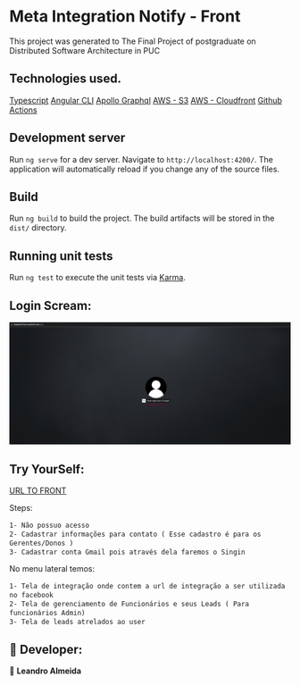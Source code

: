 # Meta Integration Notify - Front

This project was generated to The Final Project of postgraduate on Distributed Software Architecture in PUC 

## Technologies used.


[Typescript](https://www.typescriptlang.org/)
[Angular CLI](https://github.com/angular/angular-cli)
[Apollo Graphql](https://www.apollographql.com/)
[AWS - S3](https://aws.amazon.com/pt/s3/)
[AWS - Cloudfront](https://aws.amazon.com/pt/cloudfront/)
[Github Actions](https://github.com/features/actions)

## Development server

Run `ng serve` for a dev server. Navigate to `http://localhost:4200/`. The application will automatically reload if you change any of the source files.

## Build

Run `ng build` to build the project. The build artifacts will be stored in the `dist/` directory.

## Running unit tests

Run `ng test` to execute the unit tests via [Karma](https://karma-runner.github.io).

## Login Scream:

<p align="center">
  <img src="/src/assets/images/front.png" width="800" title="Login Scream">
</p>

## Try YourSelf: 

[URL TO FRONT](https://d2a6njrb77isi2.cloudfront.net)

Steps:  

    1- Não possuo acesso
    2- Cadastrar informações para contato ( Esse cadastro é para os Gerentes/Donos )
    3- Cadastrar conta Gmail pois através dela faremos o Singin

No menu lateral temos:

    1- Tela de integração onde contem a url de integração a ser utilizada no facebook
    2- Tela de gerenciamento de Funcionários e seus Leads ( Para funcionários Admin)
    3- Tela de leads atrelados ao user

## 🤝 Developer:

👤 **Leandro Almeida**